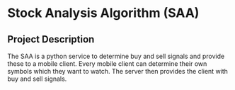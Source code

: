 # Stock Analysis Algorithm (SAA)
## Project Description
The SAA is a python service to determine buy and sell signals and provide these to a mobile client. Every mobile client can determine their own symbols which they want to watch.
The server then provides the client with buy and sell signals.

